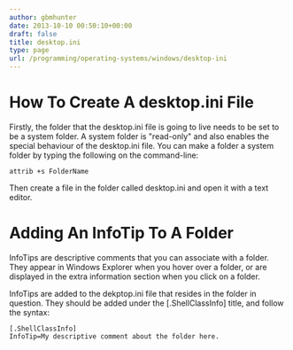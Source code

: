 ```yaml
---
author: gbmhunter
date: 2013-10-10 00:50:10+00:00
draft: false
title: desktop.ini
type: page
url: /programming/operating-systems/windows/desktop-ini
---
```


# How To Create A desktop.ini File


Firstly, the folder that the desktop.ini file is going to live needs to be set to be a system folder. A system folder is "read-only" and also enables the special behaviour of the desktop.ini file. You can make a folder a system folder by typing the following on the command-line:

    
    attrib +s FolderName


Then create a file in the folder called desktop.ini and open it with a text editor.


# Adding An InfoTip To A Folder


InfoTips are descriptive comments that you can associate with a folder. They appear in Windows Explorer when you hover over a folder, or are displayed in the extra information section when you click on a folder.

InfoTips are added to the dekptop.ini file that resides in the folder in question. They should be added under the [.ShellClassInfo] title, and follow the syntax:

    
    [.ShellClassInfo]
    InfoTip=My descriptive comment about the folder here.



